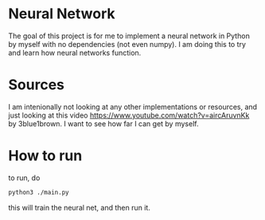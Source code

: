 # Neural Network
The goal of this project is for me to implement a neural network
in Python by myself with no dependencies (not even numpy).
I am doing this to try and learn how neural networks function.
# Sources
I am intenionally not looking at any other implementations or resources, and
just looking at this video https://www.youtube.com/watch?v=aircAruvnKk by
3blue1brown. I want to see how far I can get by myself.
# How to run
to run, do
```bash
python3 ./main.py
```
this will train the neural net, and then run it. 